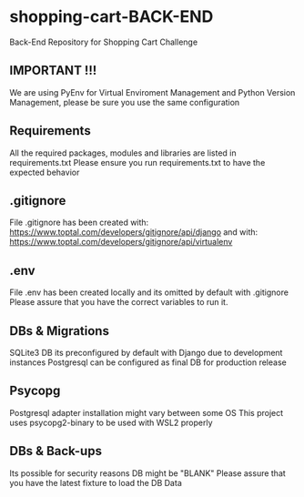 # shopping-cart-BACK-END
Back-End Repository for Shopping Cart Challenge

## IMPORTANT !!!
We are using PyEnv for Virtual Enviroment Management
and Python Version Management, please be sure you use the same configuration

## Requirements
All the required packages, modules and libraries are listed in requirements.txt
Please ensure you run requirements.txt to have the expected behavior

## .gitignore
File .gitignore has been created 
with: https://www.toptal.com/developers/gitignore/api/django
and with: https://www.toptal.com/developers/gitignore/api/virtualenv

## .env
File .env has been created locally and its omitted by default with .gitignore
Please assure that you have the correct variables to run it.

## DBs & Migrations
SQLite3 DB its preconfigured by default with Django due to development instances
Postgresql can be configured as final DB for production release

## Psycopg
Postgresql adapter installation might vary between some OS
This project uses psycopg2-binary to be used with WSL2 properly

## DBs & Back-ups
Its possible for security reasons DB might be "BLANK"
Please assure that you have the latest fixture to load the DB Data

